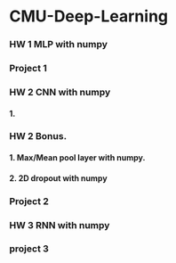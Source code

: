 # CMU-Deep-Learning
### HW 1 MLP with numpy
### Project 1

### HW 2 CNN with numpy
#### 1. 
### HW 2 Bonus. 
#### 1. Max/Mean pool layer with numpy.
#### 2. 2D dropout with numpy
### Project 2



### HW 3 RNN with numpy
### project 3

